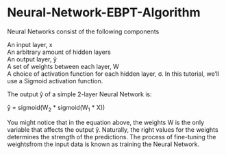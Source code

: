 # Neural-Network-EBPT-Algorithm

Neural Networks consist of the following components

   An input layer, x <br>
   An arbitrary amount of hidden layers <br>
   An output layer, ŷ <br>
   A set of weights between each layer, W <br>
   A choice of activation function for each hidden layer, σ. In this tutorial, we’ll use a Sigmoid activation function. <br>


The output ŷ of a simple 2-layer Neural Network is:
   
   ŷ = sigmoid(W<sub>2</sub> * sigmoid(W<sub>1</sub> * X))
   
You might notice that in the equation above, the weights W is the only variable that affects the output ŷ.
Naturally, the right values for the weights determines the strength of the predictions. 
The process of fine-tuning the weightsfrom the input data is known as training the Neural Network.
